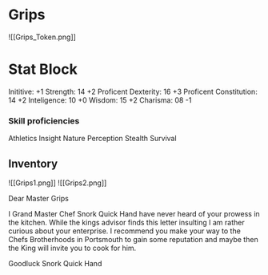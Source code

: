 # Grips
![[Grips_Token.png]]
# Stat Block
Inititive:          +1
Strength:        14	    +2 Proficent 
Dexterity:       16		+3 Proficent
Constitution:  14	  +2 
Inteligence:    10     +0
Wisdom:         15	   +2
Charisma:       08     -1

### Skill proficiencies 
Athletics
Insight
Nature
Perception
Stealth
Survival

## Inventory
![[Grips1.png]]
![[Grips2.png]]

Dear Master Grips

I Grand Master Chef Snork Quick Hand have never heard of your prowess in the kitchen. While the kings advisor finds this letter insulting I am rather curious about your enterprise. I recommend you make your way to the Chefs Brotherhoods in Portsmouth to gain some reputation and maybe then the King will invite you to cook for him.

Goodluck
Snork Quick Hand

